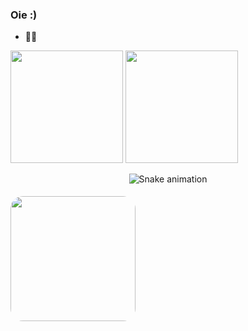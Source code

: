 ### Oie :)
- 👩‍💻 
<div>
  <img height="180em" src="https://github-readme-stats.vercel.app/api?username=Bellaschmtt&show_icons=true&theme=dark&include_all_commits=true&count_private=true"/>
  <img height="180em" src="https://github-readme-stats.vercel.app/api/top-langs/?username=Bellaschmtt&layout=compact&langs_count=7&theme=dark"/>
  <br>
  <img class="fgh" src="https://media0.giphy.com/media/ZAaaCK5RhUWxG/giphy.gif?cid=ecf05e47stkyb10577q1f1kw8uy72vfny2hs5k7hzotn768h&rid=giphy.gif&ct=g" alt="" style=" position: absolute; width: 200px; margin-top: 50px; border-radius: 20px; border-color: #1ABA6A;">
</div>

<div align="center">
  
  ![Snake animation](https://github.com/Bellaschmtt/Bellaschmtt/blob/output/github-contribution-grid-snake.svg)
  
</div>
  
   
